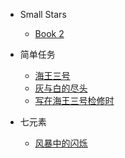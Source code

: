 <!-- docs/_sidebar.md -->

- Small Stars
  - [Book 2](small-stars/book2.md)

- 简单任务
  - [海王三号](episodes/19326-neptune-3.md)
  - [灰与白的尽头](episodes/19420-gray-and-white.md)
  - [写在海王三号检修时](episodes/19903-segmented.md)

- 七元素
  - [风暴中的闪烁](episodes/19609-storm-twinkle.md)
